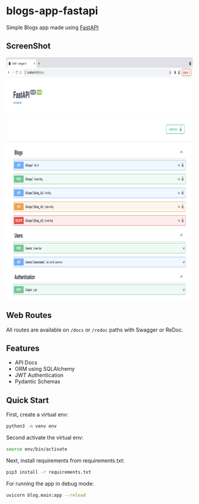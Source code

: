 # blogs-app-fastapi
Simple Blogs app made using [FastAPI](https://github.com/tiangolo/fastapi)

## ScreenShot

<div>
<img src="images/screenshot1.png" width="1024" height="650" />
</div>

## Web Routes

All routes are available on ``/docs`` or ``/redoc`` paths with Swagger or ReDoc.

## Features

- API Docs
- ORM using SQLAlchemy
- JWT Authentication
- Pydantic Schemas

## Quick Start

First, create a virtual env:

```bash
python3 -m venv env
```

Second activate the virtual env:

```bash
source env/bin/activate
```

Next, install requirements from requirements.txt:

```bash
pip3 install -r requirements.txt
```

For running the app in debug mode:

```bash
uvicorn blog.main:app --reload
```
